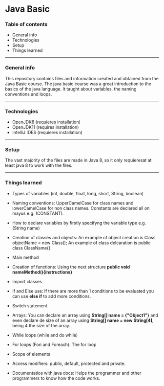 # Java Basic
### Table of contents
- General info
- Technologies
- Setup
- Things learned


------------

### General info
This repository contains files and information created and obtained from the Java Basic course. The java basic course was a great introduction to the basics of the java language. It taught about variables, the naming conventions and loops.

------------

### Technologies
- OpenJDK8 (requieres installation)
- OpenJDK11 (requires installation)
- IntelliJ IDES (requieres installation)

------------

### Setup
The vast majority of the files are made in Java 8, so it only requieresat at least java 8 to work with the files.

------------
### Things learned
- Types of variables (int, double, float, long, short, String, boolean)

- Naming conventions: UpperCamelCase for class names and lowerCamelCase for non class names. Constants are declared all on mayus e.g. (CONSTANT).

- How to declare variables by firstly specifyng the variable type e.g. (String name)

- Creation of classes and objects: An example of object creation is Class objectName = new Class(); An example of class delcaration is public class ClassName{}

- Main method

- Creation of functions: Using the next structure **public void nameMethod(){instructions}**

- Import classes

- If and Else use: If there are more than 1 conditions to be evaluated you can use **else if** to add more conditions.

- Switch statement

- Arrays: You can declare an array using **String[] name = {"Object1"}** and even declare de size of an array using **String[] name = new String[4]**, being 4 the size of the array.

- While loops (while and do while)

- For loops (Fori and Foreach): The for loop 

- Scope of elements

- Access modifiers: public, default, protected and private.

- Documentatios with java docs: Helps the programmer and other programmers to know how the code works. 
